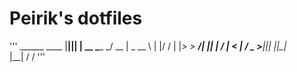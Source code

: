 Peirik's dotfiles
========

'''
   ______   ____ |__|______|__|  | __
   \____ \_/ __ \|  \_  __ \  |  |/ /
   |  |_> >  ___/|  ||  | \/  |    < 
   |   __/ \___  >__||__|  |__|__|_ \
   |__|        \/                  \/
'''   
